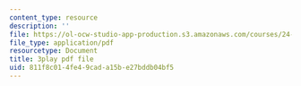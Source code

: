 ```yaml
---
content_type: resource
description: ''
file: https://ol-ocw-studio-app-production.s3.amazonaws.com/courses/24-908-creole-language-and-caribbean-identities-spring-2017/811f8c014fe49cada15be27bddb04bf5_MT3LjjdODHA.pdf
file_type: application/pdf
resourcetype: Document
title: 3play pdf file
uid: 811f8c01-4fe4-9cad-a15b-e27bddb04bf5
---
```

